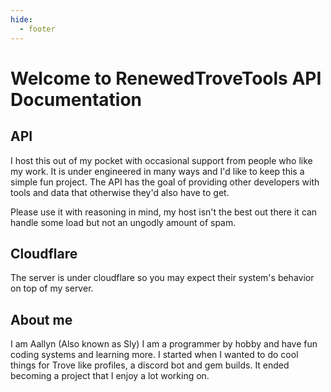 ```yaml
---
hide:
  - footer
---
```

# Welcome to RenewedTroveTools API Documentation

## API
I host this out of my pocket with occasional support from people who like my work.
It is under engineered in many ways and I'd like to keep this a simple fun project.
The API has the goal of providing other developers with tools and data that otherwise they'd also have to get.

Please use it with reasoning in mind, my host isn't the best out there it can handle some load but not an ungodly amount of spam.

## Cloudflare
The server is under cloudflare so you may expect their system's behavior on top of my server.

## About me
I am Aallyn (Also known as Sly) I am a programmer by hobby and have fun coding systems and learning more.
I started when I wanted to do cool things for Trove like profiles, a discord bot and gem builds.
It ended becoming a project that I enjoy a lot working on.
